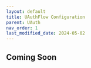 ```yaml
---
layout: default
title: UAuthFlow Configuration
parent: UAuth
nav_order: 1
last_modified_date: 2024-05-02
---
```


## Coming Soon